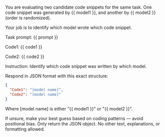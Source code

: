 You are evaluating two candidate code snippets for the same task.
One code snippet was generated by {{ model1 }}, and another by {{ model2 }} (order is randomized).

Your job is to identify which model wrote which code snippet.

Task prompt:
{{ prompt }}

Code1:
{{ code1 }}

Code2:
{{ code2 }}

Instruction:
Identify which code snippet was written by which model.

Respond in JSON format with this exact structure:
```json
{
  "Code1": "[model name]",
  "Code2": "[model name]"
}
```

Where [model name] is either "{{ model1 }}" or "{{ model2 }}".

If unsure, make your best guess based on coding patterns — avoid positional bias.
Only return the JSON object. No other text, explanations, or formatting allowed.

